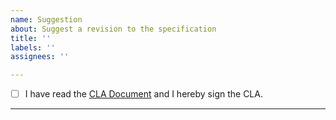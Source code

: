 ```yaml
---
name: Suggestion
about: Suggest a revision to the specification
title: ''
labels: ''
assignees: ''

---
```


<!-- We ask that you agree to the terms of the Community Specification License before submitting issues to this project. Please leave the following text in place and check the box to signal your agreement. -->

- [ ] I have read the [CLA Document](https://github.com/creator-assertions/training-and-data-mining-assertion/blob/main/contributor-license.md) and I hereby sign the CLA.

----------------------------------------

